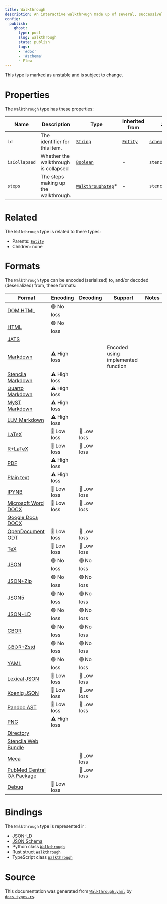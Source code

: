 ```yaml
---
title: Walkthrough
description: An interactive walkthrough made up of several, successively revealed steps.
config:
  publish:
    ghost:
      type: post
      slug: walkthrough
      state: publish
      tags:
      - '#doc'
      - '#schema'
      - Flow
---
```


This type is marked as unstable and is subject to change.

# Properties

The `Walkthrough` type has these properties:

| Name          | Description                          | Type                                                                                   | Inherited from                                                     | `JSON-LD @id`                        | Aliases                        |
| ------------- | ------------------------------------ | -------------------------------------------------------------------------------------- | ------------------------------------------------------------------ | ------------------------------------ | ------------------------------ |
| `id`          | The identifier for this item.        | [`String`](https://stencila.ghost.io/docs/reference/schema/string)                     | [`Entity`](https://stencila.ghost.io/docs/reference/schema/entity) | [`schema:id`](https://schema.org/id) | -                              |
| `isCollapsed` | Whether the walkthrough is collapsed | [`Boolean`](https://stencila.ghost.io/docs/reference/schema/boolean)                   | -                                                                  | `stencila:isCollapsed`               | `is-collapsed`, `is_collapsed` |
| `steps`       | The steps making up the walkthrough. | [`WalkthroughStep`](https://stencila.ghost.io/docs/reference/schema/walkthrough-step)* | -                                                                  | `stencila:steps`                     | `step`                         |

# Related

The `Walkthrough` type is related to these types:

- Parents: [`Entity`](https://stencila.ghost.io/docs/reference/schema/entity)
- Children: none

# Formats

The `Walkthrough` type can be encoded (serialized) to, and/or decoded (deserialized) from, these formats:

| Format                                                                              | Encoding     | Decoding   | Support                            | Notes |
| ----------------------------------------------------------------------------------- | ------------ | ---------- | ---------------------------------- | ----- |
| [DOM HTML](https://stencila.ghost.io/docs/reference/formats/dom.html)               | 🟢 No loss    |            |                                    |
| [HTML](https://stencila.ghost.io/docs/reference/formats/html)                       | 🟢 No loss    |            |                                    |
| [JATS](https://stencila.ghost.io/docs/reference/formats/jats)                       |              |            |                                    |
| [Markdown](https://stencila.ghost.io/docs/reference/formats/md)                     | ⚠️ High loss |            | Encoded using implemented function |
| [Stencila Markdown](https://stencila.ghost.io/docs/reference/formats/smd)           | ⚠️ High loss |            |                                    |
| [Quarto Markdown](https://stencila.ghost.io/docs/reference/formats/qmd)             | ⚠️ High loss |            |                                    |
| [MyST Markdown](https://stencila.ghost.io/docs/reference/formats/myst)              | ⚠️ High loss |            |                                    |
| [LLM Markdown](https://stencila.ghost.io/docs/reference/formats/llmd)               | ⚠️ High loss |            |                                    |
| [LaTeX](https://stencila.ghost.io/docs/reference/formats/latex)                     | 🔷 Low loss   | 🔷 Low loss |                                    |
| [R+LaTeX](https://stencila.ghost.io/docs/reference/formats/rnw)                     | 🔷 Low loss   | 🔷 Low loss |                                    |
| [PDF](https://stencila.ghost.io/docs/reference/formats/pdf)                         | ⚠️ High loss |            |                                    |
| [Plain text](https://stencila.ghost.io/docs/reference/formats/text)                 | ⚠️ High loss |            |                                    |
| [IPYNB](https://stencila.ghost.io/docs/reference/formats/ipynb)                     | 🔷 Low loss   | 🔷 Low loss |                                    |
| [Microsoft Word DOCX](https://stencila.ghost.io/docs/reference/formats/docx)        | 🔷 Low loss   | 🔷 Low loss |                                    |
| [Google Docs DOCX](https://stencila.ghost.io/docs/reference/formats/gdocx)          |              |            |                                    |
| [OpenDocument ODT](https://stencila.ghost.io/docs/reference/formats/odt)            | 🔷 Low loss   | 🔷 Low loss |                                    |
| [TeX](https://stencila.ghost.io/docs/reference/formats/tex)                         | 🔷 Low loss   | 🔷 Low loss |                                    |
| [JSON](https://stencila.ghost.io/docs/reference/formats/json)                       | 🟢 No loss    | 🟢 No loss  |                                    |
| [JSON+Zip](https://stencila.ghost.io/docs/reference/formats/json.zip)               | 🟢 No loss    | 🟢 No loss  |                                    |
| [JSON5](https://stencila.ghost.io/docs/reference/formats/json5)                     | 🟢 No loss    | 🟢 No loss  |                                    |
| [JSON-LD](https://stencila.ghost.io/docs/reference/formats/jsonld)                  | 🟢 No loss    | 🟢 No loss  |                                    |
| [CBOR](https://stencila.ghost.io/docs/reference/formats/cbor)                       | 🟢 No loss    | 🟢 No loss  |                                    |
| [CBOR+Zstd](https://stencila.ghost.io/docs/reference/formats/cbor.zstd)             | 🟢 No loss    | 🟢 No loss  |                                    |
| [YAML](https://stencila.ghost.io/docs/reference/formats/yaml)                       | 🟢 No loss    | 🟢 No loss  |                                    |
| [Lexical JSON](https://stencila.ghost.io/docs/reference/formats/lexical)            | 🔷 Low loss   | 🔷 Low loss |                                    |
| [Koenig JSON](https://stencila.ghost.io/docs/reference/formats/koenig)              | 🔷 Low loss   | 🔷 Low loss |                                    |
| [Pandoc AST](https://stencila.ghost.io/docs/reference/formats/pandoc)               | 🔷 Low loss   | 🔷 Low loss |                                    |
| [PNG](https://stencila.ghost.io/docs/reference/formats/png)                         | ⚠️ High loss |            |                                    |
| [Directory](https://stencila.ghost.io/docs/reference/formats/directory)             |              |            |                                    |
| [Stencila Web Bundle](https://stencila.ghost.io/docs/reference/formats/swb)         |              |            |                                    |
| [Meca](https://stencila.ghost.io/docs/reference/formats/meca)                       |              | 🔷 Low loss |                                    |
| [PubMed Central OA Package](https://stencila.ghost.io/docs/reference/formats/pmcoa) |              | 🔷 Low loss |                                    |
| [Debug](https://stencila.ghost.io/docs/reference/formats/debug)                     | 🔷 Low loss   |            |                                    |

# Bindings

The `Walkthrough` type is represented in:

- [JSON-LD](https://stencila.org/Walkthrough.jsonld)
- [JSON Schema](https://stencila.org/Walkthrough.schema.json)
- Python class [`Walkthrough`](https://github.com/stencila/stencila/blob/main/python/python/stencila/types/walkthrough.py)
- Rust struct [`Walkthrough`](https://github.com/stencila/stencila/blob/main/rust/schema/src/types/walkthrough.rs)
- TypeScript class [`Walkthrough`](https://github.com/stencila/stencila/blob/main/ts/src/types/Walkthrough.ts)

# Source

This documentation was generated from [`Walkthrough.yaml`](https://github.com/stencila/stencila/blob/main/schema/Walkthrough.yaml) by [`docs_types.rs`](https://github.com/stencila/stencila/blob/main/rust/schema-gen/src/docs_types.rs).
